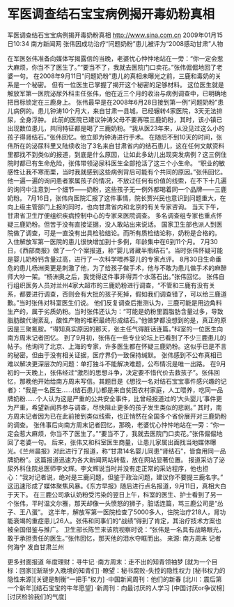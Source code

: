 # 军医调查结石宝宝病例揭开毒奶粉真相

军医调查结石宝宝病例揭开毒奶粉真相
http://www.sina.com.cn  2009年01月15日10:34   南方新闻网
张伟因成功治疗“问题奶粉”患儿被评为“2008感动甘肃”人物

在军医张伟准备向媒体写揭露信的当晚，老婆忧心忡忡地站在一旁：“你一定会惹大麻烦，你当不了医生了。”“要当不了，我就去医院门口卖花。”张伟倔倔地回了老婆一句。
在2008年9月11日“问题奶粉”患儿的真相未曝光之前，三鹿和毒奶的关系是一个秘密。
但有一位医生已掌握了揭开这个秘密的足够材料。
这位医生就是解放军第一医院泌尿外科主任张伟，他在近三个月的收治与病例调查中，已明确地把目标锁定在三鹿身上。
张伟最早是在2008年6月28日接到第一例“问题奶粉”患儿病例的。患儿钟涛10个月大，来自甘肃一县城，已经辗转4家医院，3天无法排尿，全身浮肿。
此前的医院已建议钟涛父母不要再喂三鹿奶粉，其时，该小镇已出现数位患儿，共同特征都是喝了三鹿奶粉。“我从医23年来，从没见过这么小的孩子得肾结石。”张伟回忆。他立即为钟涛进行手术。
在随后不到10天的时间，张伟所在的泌尿科里又陆续收治了3名来自甘肃省内的结石患儿，这在任何文献资料里都找不到类似的报道，到底是什么原因，让如此多幼儿出现突发病例？这三例住院时都已有生命危险，张伟带领泌尿科医生全部抢活了这三个小生命。
“职业的敏感性让我不寒而栗，当时我就感到这些病例背后可能有个共同的原因。”张伟回忆。他一遍一遍的询问患者家属孩子的情况，不放过任何有价值的线索，在不下十几遍的询问中注意到一个细节——奶粉，这些孩子无一例外都喝着同一个品牌——三鹿奶粉。
7月16日，张伟向医院汇报了这件事情，院长贾兴民也意识到问题重大，在向上级主管部门上报的同时，也向甘肃省内和北京的有关专家咨询。
当天下午，甘肃省卫生厅便组织疾病控制中心的专家来医院调查。
多名调查组专家也重点怀疑三鹿奶粉。但苦于没有直接证据，没人敢站出来说话。
国家卫生部也派人到医院做了调查，可是一直没有出具检验结论。而所有质检结论称，奶粉是合格的。
入住解放军第一医院的患儿很快增加到十多例，年龄集中在6到11个月。
7月30日，《西部商报》做了一个个案报道，称“婴儿肾藏半瓶结石”。当时张伟怀疑可能是婴儿奶粉钙含量过高，进行了一次科学喂养婴儿的专家点评。
8月30日生命垂危的患儿杨洲奥更是刺激了他，为了给孩子做手术，他与不敢为患儿做手术的麻醉师大吵一架。“杨洲奥之后，我觉得这件事非得弄个水落石出。”张伟回忆。
张伟自行组织医务人员对兰州4家大超市的三鹿奶粉进行调查，“不管和三鹿有没有关系，都要进行调查，否则会有大批的孩子死掉，假如我们调查错了，可以给三鹿道歉。”当时张伟对科室医生们说。
他们反复调查后推测认为，三鹿可能是用边角料生产的，属于劣质奶粉。当时张伟还认为：“可能是奶粉里面脂肪含量过多，导致脂肪酸代谢紊乱，酸性产物的堆积最终形成结石。”他做梦都没想到的是，真正的原因是三聚氰胺。“得知真实原因的那天，张主任气得脏话连篇。”科室的一位医生向南方周末记者回忆。
到了9月初，张伟在一些专业论坛上已看到了不少三鹿患儿的帖子。他询问了北京、上海的专家，许多医生都在怀疑三鹿奶粉。这似乎已是不言的秘密。但由于没有相关证据，医疗界仍一致保持缄默。
张伟感到不公布真相已难以解决更深层次的问题：单打独斗不能解决难题，公布情况是唯一出路。
在9月初的一天晚上，张伟经过“激烈的思想斗争，决定要不惜代价去救孩子”。张伟回忆，那晚他开始给南方周末写信。其题目是《想找一名对结石宝宝事件感兴趣的记者》：“我是一名医生……(结石患儿)都是来自贫困农村家庭，人工喂养，吃同一品牌奶粉……个人认为这是严重的公共安全事件，比曾经报道过的‘大头婴儿’事件更为严重，希望新闻界参与调查，尽快阻止更多的孩子发生类似的悲剧。”
其时，南方周末记者因为已在此前接到类似线索，也正悄然在全国多个省份展开对三鹿奶粉的调查。
张伟事后向南方周末记者回忆，那晚，老婆忧心忡忡地站在一旁：“你一定会惹大麻烦，你当不了医生了。”“要当不了，我就去医院门口卖花。”张伟倔倔地回了老婆一句。
后来，张伟又和科室医生商量，让患儿家属出面找当地媒体曝光。《兰州晨报》对此进行了报道，称“甘肃14名婴儿同患“肾结石”，皆食用同一品牌奶粉”。这篇报道迅速为各大新闻网站转载，放在网站显著位置。
报道采访了泌尿外科住院总医师李文辉。李文辉说当时并没有走正常的采访程序，他也担心：“我对记者说，绝对是三鹿问题，但鉴于政治问题，建议你不要提三鹿名字。”
这迅速形成了媒体聚焦风暴。《东方早报》随后进行点名报道，9月11日，真相大白于天下。
在三鹿公司承认奶粉受污染的翌日上午，科室的医生、护士看到了另一个张伟，平时温文尔雅，那天却像一头愤怒的狮子，脏话连篇，骂三鹿公司是“怂子、王八蛋”。
这半年，解放军第一医院检查了5000多人，住院治疗218人，肾功能衰竭的重症患儿26人。张伟和同事们的“战绩”得到了肯定，其治疗技术方案也被全国借鉴与推广。
卫生部长陈竺来该院视察时说：“张伟是一名具有战略眼光，敢于承担责任的医生。”张伟回忆，那天他的泪水夺眶而出。
来源: 南方周末 记者 何海宁 发自甘肃兰州

更多封面报道
年度理财：寻牛记
·南方周末：走不出的知青领袖梦
[就为一个目标：回家][渐渐步入晚境的知青们]
·瞭望：秘书腐败-失控的隐性权力
[秘书权力的隐性来源][关键是制衡“一把手”权力]
·中国新闻周刊：他们的新春
[北川：震后第一个新年][结石宝宝的牛年愿望]
·新周刊：向最讨厌的人学习
[中国讨厌or争议榜][讨厌检验我们的气度]


